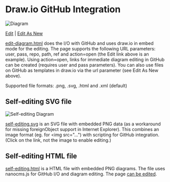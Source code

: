 # Draw.io GitHub Integration

![Diagram](http://alderg.github.io/drawio-github/diagram.png)

<a href="http://alderg.github.io/drawio-github/edit-diagram.html?repo=drawio-github&path=diagram.png" target="_blank">Edit</a> | <a href="https://www.draw.io/?url=http%3A%2F%2Falderg.github.io%2Fdrawio-github%2Fdiagram.png" target="_blank">Edit As New</a>

<a href="http://alderg.github.io/drawio-github/edit-diagram.html" target="_blank">edit-diagram.html</a> does the I/O with GitHub and uses draw.io in embed mode for the editing. The page supports the following URL parameters: user, pass, repo, path, ref and action=open (the Edit link above is an example). Using action=open, links for immediate diagram editing in GitHub can be created (requires user and pass parameters). You can also use files on GitHub as templates in draw.io via the url parameter (see Edit As New above).

Supported file formats: .png, .svg, .html and .xml (default)

## Self-editing SVG file

![Self-editing Diagram](http://alderg.github.io/drawio-github/self-editing.svg)

<a href="http://alderg.github.io/drawio-github/self-editing.svg" target="_blank">self-editing.svg</a> is an SVG file with embedded PNG data (as a workaround for missing foreignObject support in Internet Explorer). This combines an image format (eg. for <img src="...") with scripting for GitHub integration. (Click on the link, not the image to enable editing.)

## Self-editing HTML file

<a href="http://alderg.github.io/drawio-github/self-editing.html" target="_blank">self-editing.html</a> is a HTML file with embedded PNG diagrams. The file uses nanocms.js for GitHub I/O and diagram editing. The page <a href="http://alderg.github.io/drawio-github/self-editing.html?action=edit" target="_blank">can be edited</a>.

